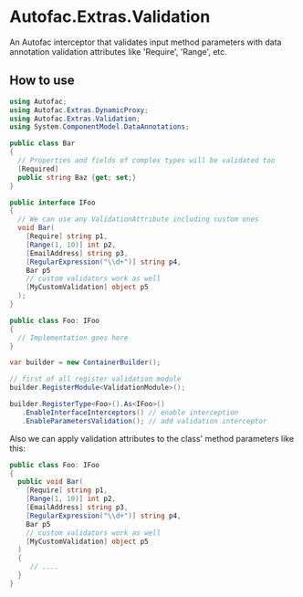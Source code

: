 # Autofac.Extras.Validation

An Autofac interceptor that validates input method parameters with data annotation validation attributes like 'Require', 'Range', etc.

## How to use

```csharp
using Autofac;
using Autofac.Extras.DynamicProxy;
using Autofac.Extras.Validation;
using System.ComponentModel.DataAnnotations;

public class Bar
{
  // Properties and fields of complex types will be validated too
  [Required]
  public string Baz {get; set;}
}

public interface IFoo
{
  // We can use any ValidationAttribute including custom ones
  void Bar(
    [Require] string p1,
    [Range(1, 10)] int p2,
    [EmailAddress] string p3,
    [RegularExpression("\\d+")] string p4,
    Bar p5
    // custom validators work as well
    [MyCustomValidation] object p5 
  );
}

public class Foo: IFoo
{
  // Implementation goes here
}

var builder = new ContainerBuilder();

// first of all register validation module
builder.RegisterModule<ValidationModule>();

builder.RegisterType<Foo>().As<IFoo>()
   .EnableInterfaceInterceptors() // enable interception
   .EnableParametersValidation(); // add validation interceptor
```

Also we can apply validation attributes to the class' method parameters like this:

```csharp
public class Foo: IFoo
{
  public void Bar(
    [Require] string p1,
    [Range(1, 10)] int p2,
    [EmailAddress] string p3,
    [RegularExpression("\\d+")] string p4,
    Bar p5
    // custom validators work as well
    [MyCustomValidation] object p5 
  )
  {
     // ....
  }
}
```
